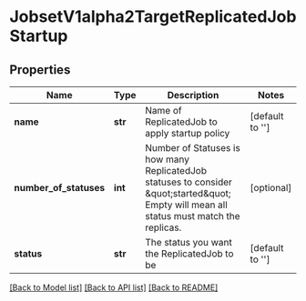 # JobsetV1alpha2TargetReplicatedJobStartup

## Properties
Name | Type | Description | Notes
------------ | ------------- | ------------- | -------------
**name** | **str** | Name of ReplicatedJob to apply startup policy | [default to '']
**number_of_statuses** | **int** | Number of Statuses is how many ReplicatedJob statuses to consider \&quot;started\&quot; Empty will mean all status must match the replicas. | [optional] 
**status** | **str** | The status you want the ReplicatedJob to be | [default to '']

[[Back to Model list]](../README.md#documentation-for-models) [[Back to API list]](../README.md#documentation-for-api-endpoints) [[Back to README]](../README.md)


